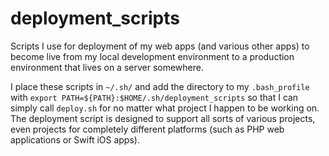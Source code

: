 # deployment_scripts

Scripts I use for deployment of my web apps (and various other apps) to become live from my local development environment to a production environment that lives on a server somewhere.

I place these scripts in `~/.sh/` and add the directory to my `.bash_profile` with `export PATH=${PATH}:$HOME/.sh/deployment_scripts` so that I can simply call `deploy.sh` for no matter what project I happen to be working on. The deployment script is designed to support all sorts of various projects, even projects for completely different platforms (such as PHP web applications or Swift iOS apps).